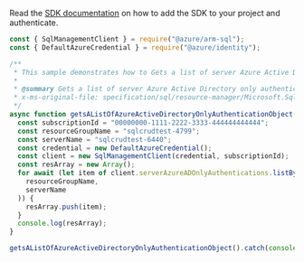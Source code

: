 Read the [SDK documentation](https://github.com/Azure/azure-sdk-for-js/blob/%40azure%2Farm-sql_9.0.1/sdk/sql/arm-sql/README.md) on how to add the SDK to your project and authenticate.

```javascript
const { SqlManagementClient } = require("@azure/arm-sql");
const { DefaultAzureCredential } = require("@azure/identity");

/**
 * This sample demonstrates how to Gets a list of server Azure Active Directory only authentications.
 *
 * @summary Gets a list of server Azure Active Directory only authentications.
 * x-ms-original-file: specification/sql/resource-manager/Microsoft.Sql/preview/2020-11-01-preview/examples/AzureADOnlyAuthList.json
 */
async function getsAListOfAzureActiveDirectoryOnlyAuthenticationObject() {
  const subscriptionId = "00000000-1111-2222-3333-444444444444";
  const resourceGroupName = "sqlcrudtest-4799";
  const serverName = "sqlcrudtest-6440";
  const credential = new DefaultAzureCredential();
  const client = new SqlManagementClient(credential, subscriptionId);
  const resArray = new Array();
  for await (let item of client.serverAzureADOnlyAuthentications.listByServer(
    resourceGroupName,
    serverName
  )) {
    resArray.push(item);
  }
  console.log(resArray);
}

getsAListOfAzureActiveDirectoryOnlyAuthenticationObject().catch(console.error);
```
